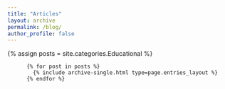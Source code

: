 ```yaml
---
title: "Articles"
layout: archive
permalink: /blog/
author_profile: false
---
```



<div class="entries-{{ page.entries_layout | default: 'list' }}">
          {% assign posts = site.categories.Educational %}
          
          {% for post in posts %}
            {% include archive-single.html type=page.entries_layout %}
          {% endfor %}
</div>
